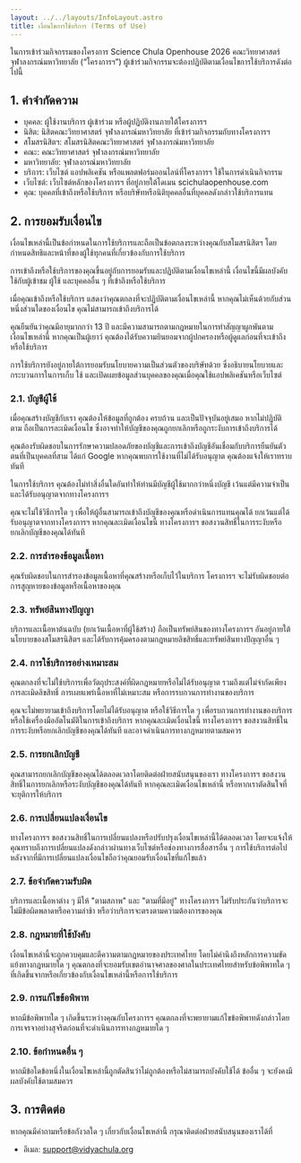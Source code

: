 ```yaml
---
layout: ../../layouts/InfoLayout.astro
title: เงื่อนไขการใช้บริการ (Terms of Use)
---
```


ในการเข้าร่วมกิจกรรมของโครงการ Science Chula Openhouse 2026 คณะวิทยาศาสตร์ จุฬาลงกรณ์มหาวิทยาลัย (“โครงการฯ”) ผู้เข้าร่วมกิจกรรมจะต้องปฏิบัติตามเงื่อนไขการใช้บริการดังต่อไปนี้

## 1\. คำจำกัดความ

- บุคคล: ผู้ใช้งานบริการ ผู้เข้าร่วม หรือผู้ปฏิบัติงานภายใต้โครงการฯ
- นิสิต: นิสิตคณะวิทยาศาสตร์ จุฬาลงกรณ์มหาวิทยาลัย ที่เข้าร่วมกิจกรรมกับทางโครงการฯ
- สโมสรนิสิตฯ: สโมสรนิสิตคณะวิทยาศาสตร์ จุฬาลงกรณ์มหาวิทยาลัย
- คณะ: คณะวิทยาศาสตร์ จุฬาลงกรณ์มหาวิทยาลัย
- มหาวิทยาลัย: จุฬาลงกรณ์มหาวิทยาลัย
- บริการ: เว็บไซต์ แอปพลิเคชัน หรือแพลตฟอร์มออนไลน์ที่โครงการฯ ใช้ในการดำเนินกิจกรรม
- เว็บไซต์: เว็บไซต์หลักของโครงการฯ ที่อยู่ภายใต้โดเมน scichulaopenhouse.com
- คุณ: บุคคลที่เข้าถึงหรือใช้บริการ หรือบริษัทหรือนิติบุคคลอื่นที่บุคคลดังกล่าวใช้บริการแทน

## 2\. การยอมรับเงื่อนไข

เงื่อนไขเหล่านี้เป็นข้อกำหนดในการใช้บริการและถือเป็นข้อตกลงระหว่างคุณกับสโมสรนิสิตฯ โดยกำหนดสิทธิและหน้าที่ของผู้ใช้ทุกคนที่เกี่ยวข้องกับการใช้บริการ

การเข้าถึงหรือใช้บริการของคุณขึ้นอยู่กับการยอมรับและปฏิบัติตามเงื่อนไขเหล่านี้ เงื่อนไขนี้มีผลบังคับใช้กับผู้เข้าชม ผู้ใช้ และบุคคลอื่น ๆ ที่เข้าถึงหรือใช้บริการ

เมื่อคุณเข้าถึงหรือใช้บริการ แสดงว่าคุณตกลงที่จะปฏิบัติตามเงื่อนไขเหล่านี้ หากคุณไม่เห็นด้วยกับส่วนหนึ่งส่วนใดของเงื่อนไข คุณไม่สามารถเข้าถึงบริการได้

คุณยืนยันว่าคุณมีอายุมากกว่า 13 ปี และมีความสามารถตามกฎหมายในการทำสัญญาผูกพันตามเงื่อนไขเหล่านี้ หากคุณเป็นผู้เยาว์ คุณต้องได้รับความยินยอมจากผู้ปกครองหรือผู้ดูแลก่อนที่จะเข้าถึงหรือใช้บริการ

การใช้บริการยังอยู่ภายใต้การยอมรับนโยบายความเป็นส่วนตัวของบริษัทด้วย ซึ่งอธิบายนโยบายและกระบวนการในการเก็บ ใช้ และเปิดเผยข้อมูลส่วนบุคคลของคุณเมื่อคุณใช้แอปพลิเคชันหรือเว็บไซต์

### 2\.1\. บัญชีผู้ใช้

เมื่อคุณสร้างบัญชีกับเรา คุณต้องให้ข้อมูลที่ถูกต้อง ครบถ้วน และเป็นปัจจุบันอยู่เสมอ หากไม่ปฏิบัติตาม ถือเป็นการละเมิดเงื่อนไข ซึ่งอาจทำให้บัญชีของคุณถูกยกเลิกหรือถูกระงับการเข้าถึงบริการได้

คุณต้องรับผิดชอบในการรักษาความปลอดภัยของบัญชีและการเข้าถึงบัญชีอันเชื่อมกับบริการยืนยันตัวตนที่เป็นบุคคลที่สาม ได้แก่ Google หากคุณพบการใช้งานที่ไม่ได้รับอนุญาต คุณต้องแจ้งให้เราทราบทันที

ในการใช้บริการ คุณต้องไม่ทำสิ่งอื่นใดอันทำให้ท่านมีบัญชีผู้ใช้มากกว่าหนึ่งบัญชี เว้นแต่มีความจำเป็นและได้รับอนุญาตจากทางโครงการฯ

คุณจะไม่ใช้วิธีการใด ๆ เพื่อให้ผู้อื่นสามารถเข้าถึงบัญชีของคุณหรือดำเนินการแทนคุณได้ ยกเว้นแต่ได้รับอนุญาตจากทางโครงการฯ หากคุณละเมิดเงื่อนไขนี้ ทางโครงการฯ ขอสงวนสิทธิ์ในการระงับหรือยกเลิกบัญชีของคุณได้ทันที

### 2\.2\. การสำรองข้อมูลเนื้อหา

คุณรับผิดชอบในการสำรองข้อมูลเนื้อหาที่คุณสร้างหรือเก็บไว้ในบริการ โครงการฯ จะไม่รับผิดชอบต่อการสูญหายของข้อมูลหรือเนื้อหาของคุณ

### 2\.3\. ทรัพย์สินทางปัญญา

บริการและเนื้อหาต้นฉบับ (ยกเว้นเนื้อหาที่ผู้ใช้สร้าง) ถือเป็นทรัพย์สินของทางโครงการฯ อันอยู่ภายใต้นโยบายของสโมสรนิสิตฯ และได้รับการคุ้มครองตามกฎหมายลิขสิทธิ์และทรัพย์สินทางปัญญาอื่น ๆ

### 2\.4\. การใช้บริการอย่างเหมาะสม

คุณตกลงที่จะไม่ใช้บริการเพื่อวัตถุประสงค์ที่ผิดกฎหมายหรือไม่ได้รับอนุญาต รวมถึงแต่ไม่จำกัดเพียงการละเมิดลิขสิทธิ์ การเผยแพร่เนื้อหาที่ไม่เหมาะสม หรือการรบกวนการทำงานของบริการ

คุณจะไม่พยายามเข้าถึงบริการโดยไม่ได้รับอนุญาต หรือใช้วิธีการใด ๆ เพื่อรบกวนการทำงานของบริการ หรือใช้เครื่องมืออัตโนมัติในการเข้าถึงบริการ หากคุณละเมิดเงื่อนไขนี้ ทางโครงการฯ ขอสงวนสิทธิ์ในการระงับหรือยกเลิกบัญชีของคุณได้ทันที และอาจดำเนินการทางกฎหมายตามสมควร

### 2\.5\. การยกเลิกบัญชี

คุณสามารถยกเลิกบัญชีของคุณได้ตลอดเวลาโดยติดต่อฝ่ายสนับสนุนของเรา ทางโครงการฯ ขอสงวนสิทธิ์ในการยกเลิกหรือระงับบัญชีของคุณได้ทันที หากคุณละเมิดเงื่อนไขเหล่านี้ หรือหากเราตัดสินใจที่จะยุติการให้บริการ

### 2\.6\. การเปลี่ยนแปลงเงื่อนไข

ทางโครงการฯ ขอสงวนสิทธิ์ในการเปลี่ยนแปลงหรือปรับปรุงเงื่อนไขเหล่านี้ได้ตลอดเวลา โดยจะแจ้งให้คุณทราบถึงการเปลี่ยนแปลงดังกล่าวผ่านทางเว็บไซต์หรือช่องทางการสื่อสารอื่น ๆ การใช้บริการต่อไปหลังจากที่มีการเปลี่ยนแปลงเงื่อนไขถือว่าคุณยอมรับเงื่อนไขที่แก้ไขแล้ว

### 2\.7\. ข้อจำกัดความรับผิด

บริการและเนื้อหาต่าง ๆ มีให้ "ตามสภาพ" และ "ตามที่มีอยู่" ทางโครงการฯ ไม่รับประกันว่าบริการจะไม่มีข้อผิดพลาดหรือความล่าช้า หรือว่าบริการจะตรงตามความต้องการของคุณ

### 2\.8\. กฎหมายที่ใช้บังคับ

เงื่อนไขเหล่านี้จะถูกควบคุมและตีความตามกฎหมายของประเทศไทย โดยไม่คำนึงถึงหลักการความขัดแย้งทางกฎหมายใด ๆ คุณตกลงที่จะยอมรับเขตอำนาจศาลของศาลในประเทศไทยสำหรับข้อพิพาทใด ๆ ที่เกิดขึ้นจากหรือเกี่ยวข้องกับเงื่อนไขเหล่านี้หรือการใช้บริการ

### 2\.9\. การแก้ไขข้อพิพาท

หากมีข้อพิพาทใด ๆ เกิดขึ้นระหว่างคุณกับโครงการฯ คุณตกลงที่จะพยายามแก้ไขข้อพิพาทดังกล่าวโดยการเจรจาอย่างสุจริตก่อนที่จะดำเนินการทางกฎหมายใด ๆ

### 2\.10\. ข้อกำหนดอื่น ๆ

หากมีข้อใดข้อหนึ่งในเงื่อนไขเหล่านี้ถูกตัดสินว่าไม่ถูกต้องหรือไม่สามารถบังคับใช้ได้ ข้ออื่น ๆ จะยังคงมีผลบังคับใช้ตามสมควร

## 3\. การติดต่อ

หากคุณมีคำถามหรือข้อกังวลใด ๆ เกี่ยวกับเงื่อนไขเหล่านี้ กรุณาติดต่อฝ่ายสนับสนุนของเราได้ที่

- อีเมล: support@vidyachula.org
